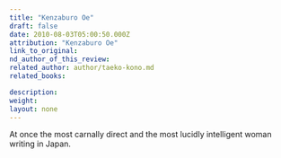 ```yaml
---
title: "Kenzaburo Oe"
draft: false
date: 2010-08-03T05:00:50.000Z
attribution: "Kenzaburo Oe"
link_to_original:
nd_author_of_this_review:
related_author: author/taeko-kono.md
related_books:

description:
weight:
layout: none
---
```

At once the most carnally direct and the most lucidly intelligent woman writing in Japan.

